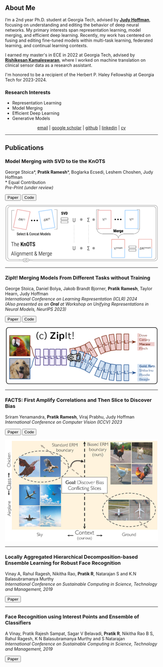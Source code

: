 ## **About Me**

I’m a 2nd year Ph.D. student at Georgia Tech, advised by **[Judy Hoffman](https://faculty.cc.gatech.edu/~judy/)**, focusing on understanding and editing the behavior of deep neural networks. My primary interests span representation learning, model merging, and efficient deep learning. Recently, my work has centered on fusing and editing fine-tuned models within multi-task learning, federated learning, and continual learning contexts.

I earned my master's in ECE in 2022 at Georgia Tech, advised by **[Rishikesan Kamaleswaran](https://bioinformatics.gatech.edu/rishikesan-kamaleswaran)**, where I worked on machine translation on clinical sensor data as a research assistant. 

I'm honored to be a recipient of the Herbert P. Haley Fellowship at Georgia Tech for 2023-2024.

### **Research Interests**
- Representation Learning
- Model Merging
- Efficient Deep Learning
- Generative Models

<p align="center">  
  <a href="mailto:pratikramesh@gatech.edu">email</a> |  
  <a href="https://scholar.google.com/citations?user=zJyuMYgAAAAJ&hl=en">google scholar</a> |  
  <a href="https://github.com/pratikramesh1">github</a> |  
  <a href="https://www.linkedin.com/in/pratik-ramesh-234471114/">linkedin</a> |  
  <a href="https://1drv.ms/b/s!Agzx62GYs0WOkSk_9jxloA_r43BL?e=BWc7IE">cv</a>  
</p>

---

## **Publications**

### **Model Merging with SVD to tie the KnOTS**
George Stoica\*, **Pratik Ramesh**\*, Boglarka Ecsedi, Leshem Choshen, Judy Hoffman  
\* Equal Contribution  
_Pre-Print (under review)_

<div class="actions button-container">
    <div class="button-group">
        <button onclick="window.location.href='https://arxiv.org/pdf/2410.19735'" class="button">Paper</button>
        <button onclick="window.location.href='https://github.com/gstoica27/KnOTS'" class="button">Code</button>
    </div>
</div>

![KnOTS](/assets/KnOTS_225ppi.png)

---

### **ZipIt! Merging Models From Different Tasks without Training**
George Stoica, Daniel Bolya, Jakob Brandt Bjorner, **Pratik Ramesh**, Taylor Hearn, Judy Hoffman  
_International Conference on Learning Representation (ICLR) 2024_  
_(Also presented as an **Oral** at Workshop on Unifying Representations in Neural Models, NeurIPS 2023)_

<div class="actions button-container">
    <div class="button-group">
        <button onclick="window.location.href='https://arxiv.org/pdf/2305.03053.pdf'" class="button">Paper</button>
        <button onclick="window.location.href='https://github.com/gstoica27/ZipIt'" class="button">Code</button>
    </div>
</div>

![ZipIt](/assets/Zipit_teaserfig.png)

---

### **FACTS: First Amplify Correlations and Then Slice to Discover Bias**
Sriram Yenamandra, **Pratik Ramesh**, Viraj Prabhu, Judy Hoffman  
_International Conference on Computer Vision (ICCV) 2023_

<div class="actions button-container">
    <div class="button-group">
        <button onclick="window.location.href='https://openaccess.thecvf.com/content/ICCV2023/papers/Yenamandra_FACTS_First_Amplify_Correlations_and_Then_Slice_to_Discover_Bias_ICCV_2023_paper.pdf'" class="button">Paper</button>
        <button onclick="window.location.href='https://github.com/yvsriram/FACTS'" class="button">Code</button>
    </div>
</div>

![FACTS](/assets/FACTS_teaserfig.jpg)

---

### **Locally Aggregated Hierarchical Decomposition-based Ensemble Learning for Robust Face Recognition**
Vinay A, Rahul Ragesh, Nikitha Rao, **Pratik R**, Natarajan S and K.N Balasubramanya Murthy  
_International Conference on Sustainable Computing in Science, Technology and Management, 2019_

<button onclick="window.location.href='https://papers.ssrn.com/sol3/papers.cfm?abstract_id=3358174'" class="button">Paper</button>

---

### **Face Recognition using Interest Points and Ensemble of Classifiers**
A Vinay, Pratik Rajesh Sampat, Sagar V Belavadi, **Pratik R**, Nikitha Rao B S, Rahul Ragesh, K N Balasubramanya Murthy and S Natarajan  
_International Conference on Sustainable Computing in Science, Technology and Management, 2019_

<button onclick="window.location.href='https://papers.ssrn.com/sol3/papers.cfm?abstract_id=3358174'" class="button">Paper</button>
